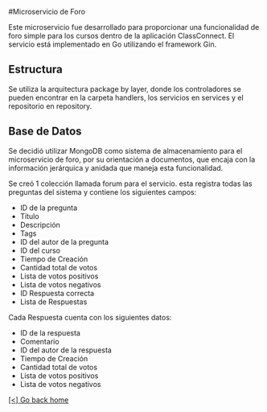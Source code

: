 #Microservicio de Foro

Este microservicio fue desarrollado para proporcionar una funcionalidad de foro simple para los cursos dentro de la aplicación ClassConnect. El servicio está implementado en Go utilizando el framework Gin.

## Estructura

Se utiliza la arquitectura package by layer, donde los controladores se pueden encontrar en la carpeta handlers, los servicios en services y el repositorio en repository.

## Base de Datos

Se decidió utilizar MongoDB como sistema de almacenamiento para el microservicio de foro, por su orientación a documentos, que encaja con la información jerárquica y anidada que maneja esta funcionalidad.

Se creó 1 colección llamada forum para el servicio. esta registra todas las preguntas del sistema y contiene los siguientes campos:

 - ID de la pregunta
 - Título
 - Descripción
 - Tags
 - ID del autor de la pregunta
 - ID del curso
 - Tiempo de Creación
 - Cantidad total de votos
 - Lista de votos positivos
 - Lista de votos negativos
 - ID Respuesta correcta
 - Lista de Respuestas

Cada Respuesta cuenta con los siguientes datos:

 - ID de la respuesta
 - Comentario
 - ID del autor de la respuesta
 - Tiempo de Creación
 - Cantidad total de votos
 - Lista de votos positivos
 - Lista de votos negativos


[[<] Go back home](../README.md)
